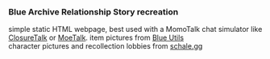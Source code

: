 ### Blue Archive Relationship Story recreation
simple static HTML webpage, best used with a MomoTalk chat simulator like [ClosureTalk](https://closuretalk.github.io/) or [MoeTalk](https://moetalk.gitee.io/).
item pictures from [Blue Utils](http://blue-utils.me/item)
<br> character pictures and recollection lobbies from [schale.gg](https://schale.gg)
